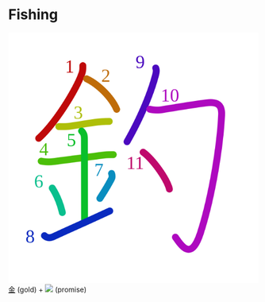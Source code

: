 # Fishing
![釣](../kanji-colorize/91e3.svg)
[金](金.md) (gold) + ![](http://www.kanjidamage.com/assets/radsmall/promise-22ddc43c1a8e7119d98bf98918718bf130e8b86a4da41df71e5d1d38f2021737.jpg) (promise)